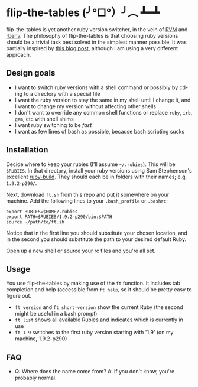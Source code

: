 flip-the-tables (╯°□°）╯︵ ┻━┻
============================

flip-the-tables is yet another ruby version switcher, in the vein of [RVM](http://beginrescueend.com/) and
[rbenv](https://github.com/sstephenson/rbenv). The philosophy of flip-the-tables is that choosing ruby
versions should be a trivial task best solved in the simplest manner possible. It was partially inspired by
[this blog post](http://chris.mowforth.com/si-because-rvm-and-rbenv-are-overkill), although I am using a very
different approach.

Design goals
------------

* I want to switch ruby versions with a shell command or possibly by cd-ing to a directory with a special file
* I want the ruby version to stay the same in my shell until I change it, and I want to change my version
  without affecting other shells
* I don't want to override any common shell functions or replace `ruby`, `irb`, `gem`, etc with shell shims
* I want ruby switching to be _fast_
* I want as few lines of bash as possible, because bash scripting sucks

Installation
------------

Decide where to keep your rubies (I'll assume `~/.rubies`). This will be `$RUBIES`. In that directory, install
your ruby versions using Sam Stephenson's excellent [ruby-build](https://github.com/sstephenson/ruby-build).
They should each be in folders with their names; e.g. `1.9.2-p290/`.

Next, download `ft.sh` from this repo and put it somewhere on your machine. Add the following lines to your
`.bash_profile` or `.bashrc`:

    export RUBIES=$HOME/.rubies
    export PATH=$RUBIES/1.9.2-p290/bin:$PATH
    source ~/path/to/ft.sh

Notice that in the first line you should substitute your chosen location, and in the second you should
substitute the path to your desired default Ruby.

Open up a new shell or source your rc files and you're all set.

Usage
-----

You use flip-the-tables by making use of the `ft` function. It includes tab completion and help (accessible
from `ft help`, so it should be pretty easy to figure out.

* `ft version` and `ft short-version` show the current Ruby (the second might be useful in a bash prompt)
* `ft list` shows all available Rubies and indicates which is currently in use
* `ft 1.9` switches to the first ruby version starting with '1.9' (on my machine, 1.9.2-p290)

FAQ
---

* Q: Where does the name come from? A: If you don't know, you're probably normal.
